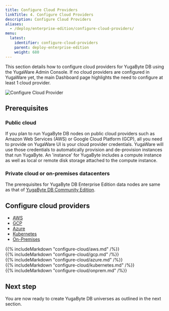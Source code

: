 ```yaml
---
title: Configure Cloud Providers
linkTitle: 4. Configure Cloud Providers
description: Configure Cloud Providers
aliases:
  - /deploy/enterprise-edition/configure-cloud-providers/
menu:
  latest:
    identifier: configure-cloud-providers
    parent: deploy-enterprise-edition
    weight: 680
---
```


This section details how to configure cloud providers for YugaByte DB using the YugaWare Admin Console. If no cloud providers are configured in YugaWare yet, the main Dashboard page highlights the need to configure at least 1 cloud provider.

![Configure Cloud Provider](/images/ee/configure-cloud-provider.png)

## Prerequisites

### Public cloud

If you plan to run YugaByte DB nodes on public cloud providers such as Amazon Web Services (AWS) or Google Cloud Platform (GCP), all you need to provide on YugaWare UI is your cloud provider credentials. YugaWare will use those credentials to automatically provision and de-provision instances that run YugaByte. An 'instance' for YugaByte includes a compute instance as well as local or remote disk storage attached to the compute instance.

### Private cloud or on-premises datacenters

The prerequisites for YugaByte DB Enterprise Edition data nodes are same as that of [YugaByte DB Community Edition](/deploy/checklist/).

## Configure cloud providers

<ul class="nav nav-tabs nav-tabs-yb">
  <li>
    <a href="#configure-aws" class="nav-link active" id="configure-aws-tab" data-toggle="tab" role="tab" aria-controls="configure-aws" aria-selected="true">
      <i class="icon-aws"></i>
      AWS
    </a>
  </li>
  <li>
    <a href="#configure-gcp" class="nav-link" id="configure-gcp-tab" data-toggle="tab" role="tab" aria-controls="configure-gcp" aria-selected="false">
      <i class="icon-google" aria-hidden="true"></i>
      GCP
    </a>
  </li>
  <li>
    <a href="#configure-azure" class="nav-link" id="configure-azure-tab" data-toggle="tab" role="tab" aria-controls="configure-azure" aria-selected="false">
      <i class="icon-azure" aria-hidden="true"></i>
       Azure
    </a>
  </li>
  <li>
    <a href="#configure-k8s" class="nav-link" id="configure-k8s-tab" data-toggle="tab" role="tab" aria-controls="configure-k8s" aria-selected="false">
      <i class="fa fa-cubes" aria-hidden="true"></i>
      Kubernetes
    </a>
  </li>
  <li>
    <a href="#configure-onprem" class="nav-link" id="configure-onprem-tab" data-toggle="tab" role="tab" aria-controls="configure-onprem" aria-selected="false">
      <i class="fa fa-building"></i>
      On-Premises
    </a>
  </li>
</ul>

<div class="tab-content">
  <div id="configure-aws" class="tab-pane fade show active" role="tabpanel" aria-labelledby="configure-aws-tab">
    {{% includeMarkdown "configure-cloud/aws.md" /%}}
  </div>
  <div id="configure-gcp" class="tab-pane fade" role="tabpanel" aria-labelledby="configure-gcp-tab">
    {{% includeMarkdown "configure-cloud/gcp.md" /%}}
  </div>
  <div id="configure-azure" class="tab-pane fade" role="tabpanel" aria-labelledby="configure-azure-tab">
    {{% includeMarkdown "configure-cloud/azure.md" /%}}
  </div>
  <div id="configure-k8s" class="tab-pane fade" role="tabpanel" aria-labelledby="configure-k8s-tab">
    {{% includeMarkdown "configure-cloud/kubernetes.md" /%}}
  </div>
  <div id="configure-onprem" class="tab-pane fade" role="tabpanel" aria-labelledby="configure-onprem-tab">
    {{% includeMarkdown "configure-cloud/onprem.md" /%}}
  </div>
</div>

## Next step

You are now ready to create YugaByte DB universes as outlined in the next section.
